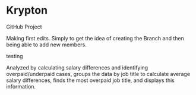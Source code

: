 # Krypton
GitHub Project

Making first edits. Simply to get the idea of creating the Branch and then being able to add new members. 

testing

Analyzed by calculating salary differences and identifying overpaid/underpaid cases, groups the data by job title to calculate average salary differences, finds the most overpaid job title, and displays this information.